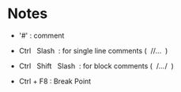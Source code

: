 # Notes

- '#'  : comment


- Ctrl   Slash  : for single line comments (  //...  )


- Ctrl   Shift   Slash  : for block comments (  /*...*/  )


- Ctrl + F8 : Break Point
